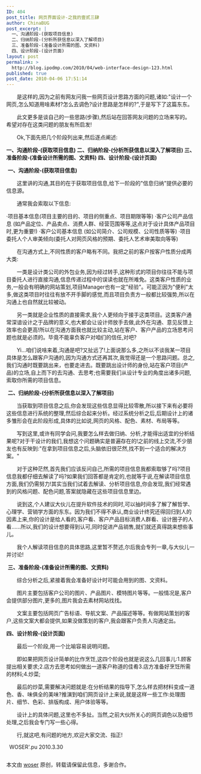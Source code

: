 ```yaml
---
ID: 404
post_title: 网页界面设计-之我的壹贰三肆
author: ChinaBUG
post_excerpt: |
  一、沟通阶段-(获取项目信息)
  二、归纳阶段-(分析所获信息以深入了解项目)
  三、准备阶段-(准备设计所需的图、文资料)
  四、设计阶段-(设计页面)
layout: post
permalink: >
  http://blog.ipodmp.com/2010/04/web-interface-design-123.html
published: true
post_date: 2010-04-06 17:51:14
---
```

　　是这样的,因为之前有网友问我一些网页设计思路方面的问题,诸如:"设计一个网页,怎么知道用啥素材?怎么去调色?设计思路是怎样的?",于是写下了这篇东东。

　　此文更多是谈自己的一些思路(步骤),然后站在回答网友问题的立场来写的。希望对存在这类问题的朋友有所启发!

　　Ok,下面先把几个阶段列出来,然后逐点阐述:

<strong>一、沟通阶段-(获取项目信息)
二、归纳阶段-(分析所获信息以深入了解项目)
三、准备阶段-(准备设计所需的图、文资料)
四、设计阶段-(设计页面)</strong>

 <strong>一、沟通阶段-(获取项目信息)</strong>

　　这里讲的沟通,其目的在于获取项目信息,给下一阶段的"信息归纳"提供必要的信息源。

　　通常我会索取以下信息:

·项目基本信息(项目主要的目的、项目的侧重点、项目期限等等)
·客户公司产品信息 (如产品定位、产品卖点、消费人群、经营范围等等,这点对于设计具体产品项目时,更为重要!)
·客户公司基本信息 (如公司简介、公司规模、公司性质等等)
·项目委托人个人审美倾向(委托人对网页风格的预期、委托人艺术审美取向等等)

　　在沟通方式上,不同性质的客户略有不同。我把之前的客户按客户性质分成两大类:

　　一类是设计类公司的外包业务,因为经过转手,这种形式的项目你往往不能与项目委托人进行直接沟通,信息传递过程中的误读也就在所难免。这类客户性质的业务,一般会有明确的网站策划,项目Manager也有一定"经验"。可能正因为"便利"太多,做这类项目时往往有放不开手脚的感觉,而且项目负责方一般都比较强势,所以在沟通上也自然就比较被动。

　　另一类就是企业性质的直接需求,我个人更倾向于接手这类项目。这类客户通常深谙设计之于品牌的意义,也大都会让设计师放手去做,此外在沟通、意见反馈上效率也会更高!所以在沟通方面我也就比较主动,站在客户、客户产品的立场思考问题也就是必须的。毕竟不能辜负客户对咱们的信任,对吧?

　　Yi...咱们说啥来着,沟通是吧?又扯远了!上面说那么多,之所以不谈我某一项目具体是怎么跟客户沟通的,因为沟通方式还再其次,我觉得还是一个思路问题。总之,我们沟通时既要跳出来，也要走进去。既要跳出设计师的身份,站在客户项目(产品)的立场,自上而下的去沟通、去思考;也需要我们从设计专业的角度出诸多问题,索取你所需的项目信息。

 <strong>二、归纳阶段-(分析所获信息以深入了解项目)</strong>

　　当获取到项目信息之后,你会发现这些信息显得比较零散,所以接下来有必要将这些信息进行系统的整理,然后综合起来分析。经过系统分析之后,后期设计上的诸多雏形会在此阶段形成,具体的比如说,网页的风格、配色、素材、布局等等。

　　写到这里,或许有同学会问,我要怎么样去做归纳、分析,才能得出适宜的分析结果呢?对于干设计的我们,我想这个问题确实是普遍存在的!之前的线上交流,不少朋友也有反映到:"在拿到项目信息之后,头脑依旧很茫然,找不到一个适合的解决方案。"

　　对于这种茫然,首先我们应该反问自己,所需的项目信息我都索取够了吗?项目信息我都仔细去解读了吗?如果我们回答都是肯定的,也就等于说,在解读项目信息方面,我们仍需努力!其实当我们试着去解读、分析项目信息,你会发现,我们经常遇到的风格问题、配色问题,答案就隐藏在这些项目信息里边。

　　说到这,个人建议大伙儿在提升软件技术的同时,可以抽时间多了解了解哲学、心理学、营销学方面的东东。因为我们不得不承认,商业设计终究还得回归到人的因素上来,你的设计是给人看的,客户看、客户产品目标消费人群看、设计圈子的人看......所以,我们的设计想要得到认可,同时促进产品销售,就们就还真得跳来想些事儿。

　　我个人解读项目信息的具体思路,这里暂不赘述,尔后我会专列一章,与大伙儿一并讨论!

 <strong>三、准备阶段-(准备设计所需的图、文资料)</strong>

　　综合分析之后,紧接着我会准备好设计时可能会用到的图、文资料。

　　图片主要包括客户公司的图片、产品图片、模特图片等等。一般情况是,客户会提供部分图片,更多的,图片我会去素材网站找找。

　　文案主要包括网页广告标语、导航文案、产品描述等等。有做网站策划的客户,这些文案大都会提供,如果没做策划的客户,我会跟客户负责人沟通定出。

<strong>四、设计阶段-(设计页面)</strong>

　　最后一个阶段,用一个比喻容易说明问题。

　　即如果把网页设计简单的比作烹饪,这四个阶段也就是说这么几回事儿:1.顾客提出相关要求;2.店方去思考如何做出一道客户称道的佳肴3.店方准备好烹饪所需的材料;4.炒菜;

　　最后的炒菜,需要解决问题就是:在分析结果的指导下,怎么样去把材料变成一道色、香、味俱全的美味?推演到咱们网页设计上来说,就是这样一些工作:处理图片、细节、色彩、排版构成、用户体验等等。

　　设计上的具体问题,这里也不多扯。当然,之前大伙所关心的网页调色以及细节处理,之后我会专门写一些心得。

　　行,就这吧,有问题的地方,欢迎大家交流、指正!

 
WOSER'.pu
2010.3.30

<a href="http://image.zcool.com.cn/15/36/1269941824927.png" target="_blank"><img src="http://image.zcool.com.cn/15/36/m_1269941824927.png" border="0" alt="" /></a>

本文由 <a href="http://www.zcool.com.cn/u/156366/" target="_blank">woser</a> 原创，转载请保留此信息，多谢合作。